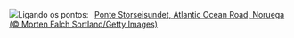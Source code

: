 ![](https://www.bing.com/th?id=OHR.BridgeNorway_PT-BR6731279312_UHD.jpg&w=1000)Ligando os pontos:&nbsp;&ensp;[Ponte Storseisundet, Atlantic Ocean Road, Noruega (© Morten Falch Sortland/Getty Images)](https://www.bing.com/th?id=OHR.BridgeNorway_PT-BR6731279312_UHD.jpg)
<br><br/>
